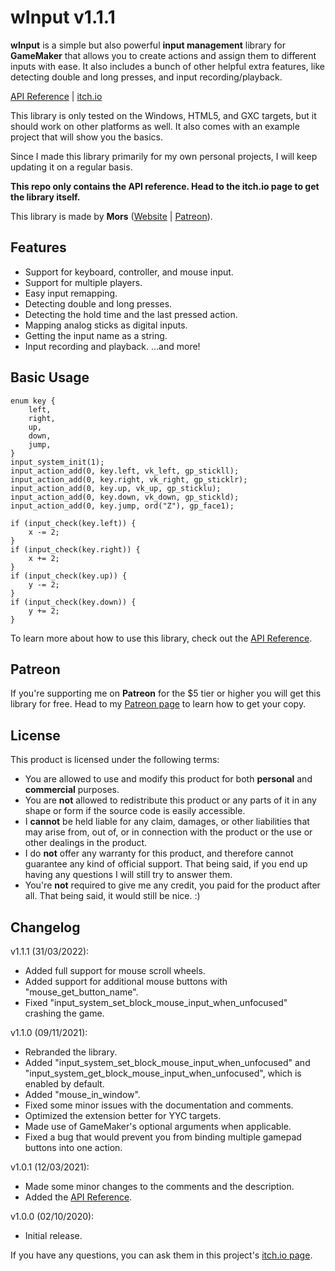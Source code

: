# wInput v1.1.1
 
**wInput** is a simple but also powerful **input management** library for **GameMaker** that allows you to create actions and assign them to different inputs with ease. It also includes a bunch of other helpful extra features, like detecting double and long presses, and input recording/playback.

[API Reference](https://github.com/MorsGames/wInputAPIReference/wiki) | [itch.io](https://mors-games.itch.io/wInput)

This library is only tested on the Windows, HTML5, and GXC targets, but it should work on other platforms as well. It also comes with an example project that will show you the basics.

Since I made this library primarily for my own personal projects, I will keep updating it on a regular basis.

**This repo only contains the API reference. Head to the itch.io page to get the library itself.**

This library is made by **Mors** ([Website](http://mors-games.com) | [Patreon](https://www.patreon.com/MorsGames)).


## Features
- Support for keyboard, controller, and mouse input.
- Support for multiple players.
- Easy input remapping.
- Detecting double and long presses.
- Detecting the hold time and the last pressed action.
- Mapping analog sticks as digital inputs.
- Getting the input name as a string.
- Input recording and playback.
...and more!


## Basic Usage

```gml
enum key {
    left,
    right,
    up,
    down,
    jump,
}
input_system_init(1);
input_action_add(0, key.left, vk_left, gp_stickll);
input_action_add(0, key.right, vk_right, gp_sticklr);
input_action_add(0, key.up, vk_up, gp_sticklu);
input_action_add(0, key.down, vk_down, gp_stickld);
input_action_add(0, key.jump, ord("Z"), gp_face1);
```

```gml
if (input_check(key.left)) {
    x -= 2;
}
if (input_check(key.right)) {
    x += 2;
}
if (input_check(key.up)) {
    y -= 2;
}
if (input_check(key.down)) {
    y += 2;
}
```

To learn more about how to use this library, check out the [API Reference](https://github.com/MorsGames/wInputAPIReference/wiki).


## Patreon
If you're supporting me on **Patreon** for the $5 tier or higher you will get this library for free. Head to my [Patreon page](https://www.patreon.com/MorsGames) to learn how to get your copy.


## License
This product is licensed under the following terms:
- You are allowed to use and modify this product for both **personal** and **commercial** purposes.
- You are **not** allowed to redistribute this product or any parts of it in any shape or form if the source code is easily accessible.
- I **cannot** be held liable for any claim, damages, or other liabilities that may arise from, out of, or in connection with the product or the use or other dealings in the product.
- I do **not** offer any warranty for this product, and therefore cannot guarantee any kind of official support. That being said, if you end up having any questions I will still try to answer them.
- You're **not** required to give me any credit, you paid for the product after all. That being said, it would still be nice. :)


## Changelog
v1.1.1 (31/03/2022):
- Added full support for mouse scroll wheels.
- Added support for additional mouse buttons with "mouse_get_button_name".
- Fixed "input_system_set_block_mouse_input_when_unfocused" crashing the game.

v1.1.0 (09/11/2021):
- Rebranded the library.
- Added "input_system_set_block_mouse_input_when_unfocused" and "input_system_get_block_mouse_input_when_unfocused", which is enabled by default.
- Added "mouse_in_window".
- Fixed some minor issues with the documentation and comments.
- Optimized the extension better for YYC targets.
- Made use of GameMaker's optional arguments when applicable.
- Fixed a bug that would prevent you from binding multiple gamepad buttons into one action.
  
v1.0.1 (12/03/2021):
- Made some minor changes to the comments and the description.
- Added the [API Reference](https://github.com/MorsGames/wInputAPIReference/wiki).

v1.0.0 (02/10/2020):
- Initial release.

If you have any questions, you can ask them in this project's [itch.io page](https://mors-games.itch.io/wInput).
